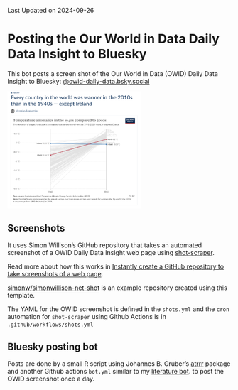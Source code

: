 
Last Updated on 2024-09-26

# Posting the Our World in Data Daily Data Insight to Bluesky

This bot posts a screen shot of the Our World in Data (OWID) Daily Data
Insight to Bluesky:
[@owid-daily-data.bsky.social](https://bsky.app/profile/owid-daily-data.bsky.social)

<img src="owid-shot.png" width="300" />

## Screenshots

It uses Simon Willison’s GitHub repository that takes an automated
screenshot of a OWID Daily Data Insight web page using
[shot-scraper](https://github.com/simonw/shot-scraper).

Read more about how this works in [Instantly create a GitHub repository
to take screenshots of a web
page](https://simonwillison.net/2022/Mar/14/shot-scraper-template/).

[simonw/simonwillison-net-shot](https://github.com/simonw/simonwillison-net-shot)
is an example repository created using this template.

The YAML for the OWID screenshot is defined in the `shots.yml` and the
`cron` automation for `shot-scraper` using Github Actions is in
`.github/workflows/shots.yml`

## Bluesky posting bot

Posts are done by a small R script using Johannes B. Gruber’s
[atrrr](https://jbgruber.github.io/atrrr/index.html) package and another
Github actions `bot.yml` similar to my [literature
bot](https://github.com/ab604/prot-paper-bot). to post the OWID
screenshot once a day.
